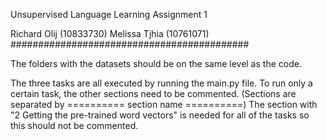 Unsupervised Language Learning Assignment 1

Richard Olij (10833730)
Melissa Tjhia (10761071)     
###########################################

The folders with the datasets should be on the same level as the code.

The three tasks are all executed by running the main.py file.
To run only a certain task, the other sections need to be commented.
(Sections are separated by ========== section name ==========)
The section with "2 Getting the pre-trained word vectors" is needed for all of the tasks so this should not be commented.
